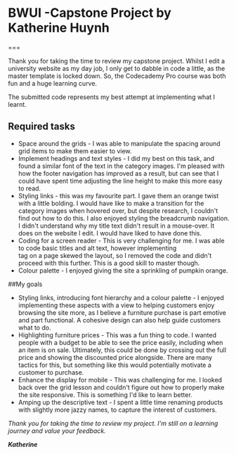 # BWUI -Capstone Project by Katherine Huynh
===

Thank you for taking the time to review my capstone project. Whilst I edit a university website as my day job, I only get to dabble in code a little, as the master template is locked down. So, the Codecademy Pro course was both fun and a huge learning curve. 

The submitted code represents my best attempt at implementing what I learnt.

## Required tasks

* Space around the grids - I was able to manipulate the spacing around grid items to make them easier to view.
* Implement headings and text styles - I did my best on this task, and found a similar font of the text in the category images. I'm pleased with how the footer navigation has improved as a result, but can see that I could have spent time adjusting the line height to make this more easy to read.
* Styling links - this was my favourite part. I gave them an orange twist with a little bolding. I would have like to make a transition for the category images when hovered over, but despite research, I couldn't find out how to do this. I also enjoyed styling the breadcrumb navigation. I didn't understand why my title text didn't result in a mouse-over. It does on the website I edit. I would have liked to have done this.
* Coding for a screen reader - This is very challenging for me. I was able to code basic titles and alt text, however implementing <main> tag on a page skewed the layout, so I removed the code and didn't proceed with this further. This is a good skill to master though.
* Colour palette - I enjoyed giving the site a sprinkling of pumpkin orange.

##My goals

* Styling links, introducing font hierarchy and a colour palette - I enjoyed implementing these aspects with a view to helping customers enjoy browsing the site more, as I believe a furniture purchase is part emotive and part functional. A cohesive design can also help guide customers what to do.
* Highlighting furniture prices - This was a fun thing to code. I wanted people with a budget to be able to see the price easily, including when an item is on sale. Ultimately, this could be done by crossing out the full price and showing the discounted price alongside. There are many tactics for this, but something like this would potentially motivate a customer to purchase.
* Enhance the display for mobile - This was challenging for me. I looked back over the grid lesson and couldn't figure out how to properly make the site responsive. This is something I'd like to learn better.
* Amping up the descriptive text - I spent a little time renaming products with slightly more jazzy names, to capture the interest of customers.

_Thank you for taking the time to review my project. I'm still on a learning journey and value your feedback._

**_Katherine_**
